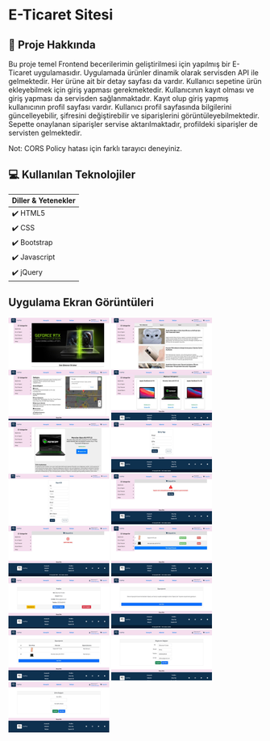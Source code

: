 # E-Ticaret Sitesi
## :scroll: Proje Hakkında
Bu proje temel Frontend becerilerimin geliştirilmesi için yapılmış bir E-Ticaret uygulamasıdır. Uygulamada ürünler dinamik olarak servisden API ile gelmektedir. Her ürüne ait bir detay sayfası da vardır. Kullanıcı sepetine ürün ekleyebilmek için giriş yapması gerekmektedir. Kullanıcının kayıt olması ve giriş yapması da servisden sağlanmaktadır. Kayıt olup giriş yapmış kullanıcının profil sayfası vardır. Kullanıcı profil sayfasında bilgilerini güncelleyebilir, şifresini değiştirebilir ve siparişlerini görüntüleyebilmektedir. Sepette onaylanan siparişler servise aktarılmaktadır, profildeki siparişler de servisten gelmektedir.

Not: CORS Policy hatası için farklı tarayıcı deneyiniz.

## :computer: Kullanılan Teknolojiler

|Diller & Yetenekler  | 
| ------------- |
| :heavy_check_mark: HTML5 | 
| :heavy_check_mark: CSS  |
| :heavy_check_mark: Bootstrap  |
| :heavy_check_mark: Javascript  |
| :heavy_check_mark: jQuery |

## Uygulama Ekran Görüntüleri

<p>
  
<a href="https://github.com/sfbinay/E-Ticaret-Sitesi/blob/main/screenshots/01.png" target="_blank">
<img src="https://github.com/sfbinay/E-Ticaret-Sitesi/blob/main/screenshots/01.png" width="200" style="max-width:100%;"></a>

<a href="https://github.com/sfbinay/E-Ticaret-Sitesi/blob/main/screenshots/02.png" target="_blank">
<img src="https://github.com/sfbinay/E-Ticaret-Sitesi/blob/main/screenshots/02.png" width="200" style="max-width:100%;"></a>
  
  <a href="https://github.com/sfbinay/E-Ticaret-Sitesi/blob/main/screenshots/03.png" target="_blank">
<img src="https://github.com/sfbinay/E-Ticaret-Sitesi/blob/main/screenshots/03.png" width="200" style="max-width:100%;"></a>
  
  <a href="https://github.com/sfbinay/E-Ticaret-Sitesi/blob/main/screenshots/04.png" target="_blank">
<img src="https://github.com/sfbinay/E-Ticaret-Sitesi/blob/main/screenshots/04.png" width="200" style="max-width:100%;"></a>
  
  <a href="https://github.com/sfbinay/E-Ticaret-Sitesi/blob/main/screenshots/05.png" target="_blank">
<img src="https://github.com/sfbinay/E-Ticaret-Sitesi/blob/main/screenshots/05.png" width="200" style="max-width:100%;"></a>
  
  <a href="https://github.com/sfbinay/E-Ticaret-Sitesi/blob/main/screenshots/06.png" target="_blank">
<img src="https://github.com/sfbinay/E-Ticaret-Sitesi/blob/main/screenshots/06.png" width="200" style="max-width:100%;"></a>
  
  <a href="https://github.com/sfbinay/E-Ticaret-Sitesi/blob/main/screenshots/07.png" target="_blank">
<img src="https://github.com/sfbinay/E-Ticaret-Sitesi/blob/main/screenshots/07.png" width="200" style="max-width:100%;"></a>
  
  <a href="https://github.com/sfbinay/E-Ticaret-Sitesi/blob/main/screenshots/08.png" target="_blank">
<img src="https://github.com/sfbinay/E-Ticaret-Sitesi/blob/main/screenshots/08.png" width="200" style="max-width:100%;"></a>
  
  <a href="https://github.com/sfbinay/E-Ticaret-Sitesi/blob/main/screenshots/09.png" target="_blank">
<img src="https://github.com/sfbinay/E-Ticaret-Sitesi/blob/main/screenshots/09.png" width="200" style="max-width:100%;"></a>
  
  <a href="https://github.com/sfbinay/E-Ticaret-Sitesi/blob/main/screenshots/10.png" target="_blank">
<img src="https://github.com/sfbinay/E-Ticaret-Sitesi/blob/main/screenshots/10.png" width="200" style="max-width:100%;"></a>
  
  <a href="https://github.com/sfbinay/E-Ticaret-Sitesi/blob/main/screenshots/11.png" target="_blank">
<img src="https://github.com/sfbinay/E-Ticaret-Sitesi/blob/main/screenshots/11.png" width="200" style="max-width:100%;"></a>
  
  <a href="https://github.com/sfbinay/E-Ticaret-Sitesi/blob/main/screenshots/12.png" target="_blank">
<img src="https://github.com/sfbinay/E-Ticaret-Sitesi/blob/main/screenshots/12.png" width="200" style="max-width:100%;"></a>
  
  <a href="https://github.com/sfbinay/E-Ticaret-Sitesi/blob/main/screenshots/13.png" target="_blank">
<img src="https://github.com/sfbinay/E-Ticaret-Sitesi/blob/main/screenshots/13.png" width="200" style="max-width:100%;"></a>
  
  <a href="https://github.com/sfbinay/E-Ticaret-Sitesi/blob/main/screenshots/14.png" target="_blank">
<img src="https://github.com/sfbinay/E-Ticaret-Sitesi/blob/main/screenshots/14.png" width="200" style="max-width:100%;"></a>
  
  <a href="https://github.com/sfbinay/E-Ticaret-Sitesi/blob/main/screenshots/15.png" target="_blank">
<img src="https://github.com/sfbinay/E-Ticaret-Sitesi/blob/main/screenshots/15.png" width="200" style="max-width:100%;"></a>
  
</p>

